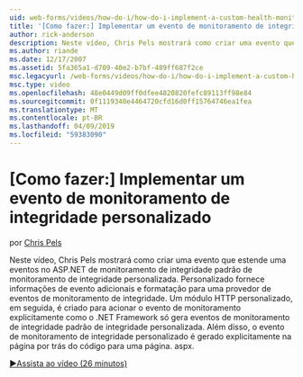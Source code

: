 ```yaml
---
uid: web-forms/videos/how-do-i/how-do-i-implement-a-custom-health-monitoring-event
title: '[Como fazer:] Implementar um evento de monitoramento de integridade personalizado | Microsoft Docs'
author: rick-anderson
description: Neste vídeo, Chris Pels mostrará como criar uma evento que estende uma eventos no ASP.NET de monitoramento de integridade padrão de monitoramento de integridade personalizada. O pro personalizado...
ms.author: riande
ms.date: 12/17/2007
ms.assetid: 5fa365a1-d709-40e2-b7bf-489ff687f2ce
msc.legacyurl: /web-forms/videos/how-do-i/how-do-i-implement-a-custom-health-monitoring-event
msc.type: video
ms.openlocfilehash: 48e0449d09ff0dfee4820820fefc89113ff98e84
ms.sourcegitcommit: 0f1119340e4464720cfd16d0ff15764746ea1fea
ms.translationtype: MT
ms.contentlocale: pt-BR
ms.lasthandoff: 04/09/2019
ms.locfileid: "59383090"
---
```

# <a name="how-do-i-implement-a-custom-health-monitoring-event"></a>[Como fazer:] Implementar um evento de monitoramento de integridade personalizado

por [Chris Pels](https://twitter.com/chrispels)

Neste vídeo, Chris Pels mostrará como criar uma evento que estende uma eventos no ASP.NET de monitoramento de integridade padrão de monitoramento de integridade personalizada. Personalizado fornece informações de evento adicionais e formatação para uma provedor de eventos de monitoramento de integridade. Um módulo HTTP personalizado, em seguida, é criado para acionar o evento de monitoramento explicitamente como o .NET Framework só gera eventos de monitoramento de integridade padrão de integridade personalizada. Além disso, o evento de monitoramento de integridade personalizado é gerado explicitamente na página por trás do código para uma página. aspx.

[&#9654;Assista ao vídeo (26 minutos)](https://channel9.msdn.com/Blogs/ASP-NET-Site-Videos/how-do-i-implement-a-custom-health-monitoring-event)
